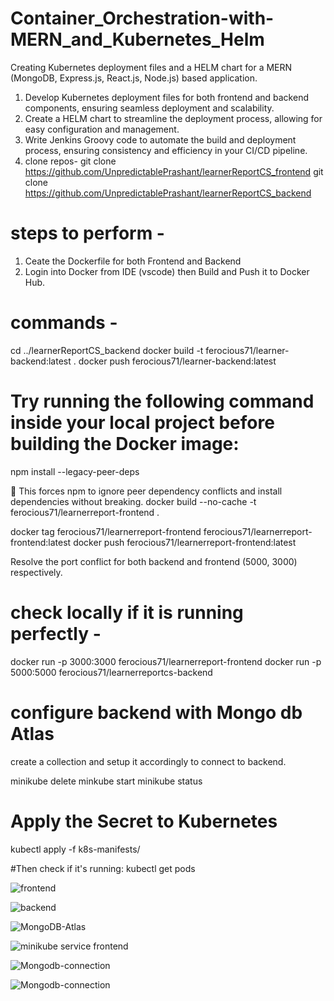 # Container_Orchestration-with-MERN_and_Kubernetes_Helm

Creating Kubernetes deployment files and a HELM chart for a MERN (MongoDB, Express.js, React.js, Node.js) based application.

1. Develop Kubernetes deployment files for both frontend and backend components, ensuring seamless deployment and scalability.
2. Create a HELM chart to streamline the deployment process, allowing for easy configuration and management.
3. Write Jenkins Groovy code to automate the build and deployment process, ensuring consistency and efficiency in your CI/CD pipeline.
4. clone repos- 
git clone https://github.com/UnpredictablePrashant/learnerReportCS_frontend
git clone https://github.com/UnpredictablePrashant/learnerReportCS_backend

# steps to perform -

1. Ceate the Dockerfile for both Frontend and Backend
2. Login into Docker from IDE (vscode) then Build and Push it to Docker Hub.

# commands - 
cd ../learnerReportCS_backend
docker build -t ferocious71/learner-backend:latest .
docker push ferocious71/learner-backend:latest

# Try running the following command inside your local project before building the Docker image:
npm install --legacy-peer-deps

🔹 This forces npm to ignore peer dependency conflicts and install dependencies without breaking.
docker build --no-cache -t ferocious71/learnerreport-frontend .

docker tag ferocious71/learnerreport-frontend ferocious71/learnerreport-frontend:latest
docker push ferocious71/learnerreport-frontend:latest

Resolve the port conflict for both backend and frontend (5000, 3000) respectively.

# check locally if it is running perfectly - 
docker run -p 3000:3000 ferocious71/learnerreport-frontend
docker run -p 5000:5000 ferocious71/learnerreportcs-backend

# configure backend with Mongo db Atlas
create a collection and setup it accordingly to connect to backend.

minikube delete 
minkube start
minikube status

# Apply the Secret to Kubernetes
kubectl apply -f k8s-manifests/

#Then check if it's running:
kubectl get pods


![frontend](https://github.com/user-attachments/assets/18b43e72-7023-4df4-abe9-aefa1392642c)

![backend](https://github.com/user-attachments/assets/ff7f9a1e-f234-42bc-af9e-8b86b3670a8c)

![MongoDB-Atlas](https://github.com/user-attachments/assets/20e12071-6dfc-464f-bbac-2e6f5b96e681)

![minikube service frontend](https://github.com/user-attachments/assets/ed66e500-c17b-4ab3-8677-1bdcea63aba3)

![Mongodb-connection](https://github.com/user-attachments/assets/98cf6bef-25c3-427b-a0e9-30e0822ad7c3)

![Mongodb-connection](https://github.com/user-attachments/assets/acb0cb14-5fb6-41b9-abc6-7ab7375660a3)
